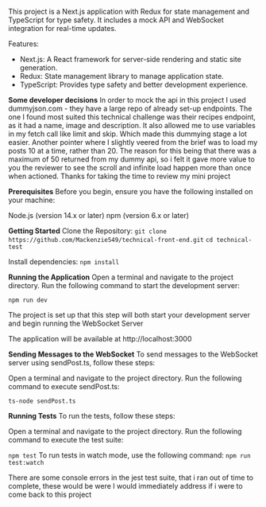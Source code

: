 This project is a Next.js application with Redux for state management and TypeScript for type safety. It includes a mock API and WebSocket integration for real-time updates.

Features:
- Next.js: A React framework for server-side rendering and static site generation.
- Redux: State management library to manage application state.
- TypeScript: Provides type safety and better development experience.

**Some developer decisions**
In order to mock the api in this project I used dummyjson.com - they have a large repo of already set-up endpoints. The one I found most suited this technical challenge was their recipes endpoint, as it had a name, image and description. It also allowed me to use variables in my fetch call like limit and skip. Which made this dummying stage a lot easier. Another pointer where I slightly veered from the brief was to load my posts 10 at a time, rather than 20. The reason for this being that there was a maximum of 50 returned from my dummy api, so i felt it gave more value to you the reviewer to see the scroll and infinite load happen more than once when actioned. Thanks for taking the time to review my mini project

**Prerequisites**
Before you begin, ensure you have the following installed on your machine:

Node.js (version 14.x or later)
npm (version 6.x or later)

**Getting Started**
Clone the Repository:  `git clone https://github.com/Mackenzie549/technical-front-end.git`
`cd technical-test`

Install dependencies:
`npm install`

**Running the Application**
Open a terminal and navigate to the project directory.
Run the following command to start the development server:

`npm run dev`

The project is set up that this step will both start your development server and begin running the WebSocket Server

The application will be available at http://localhost:3000


**Sending Messages to the WebSocket**
To send messages to the WebSocket server using sendPost.ts, follow these steps:

Open a terminal and navigate to the project directory.
Run the following command to execute sendPost.ts:

`ts-node sendPost.ts`

**Running Tests**
To run the tests, follow these steps:

Open a terminal and navigate to the project directory.
Run the following command to execute the test suite:

`npm test`
To run tests in watch mode, use the following command:
`npm run test:watch`


There are some console errors in the jest test suite, that i ran out of time to complete, these would be were I would immediately address if i were to come back to this project